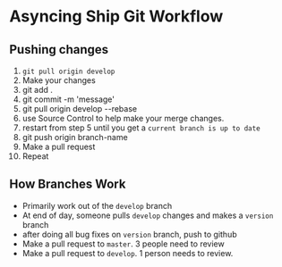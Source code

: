 # Asyncing Ship Git Workflow

## Pushing changes

1. `git pull origin develop`
2. Make your changes
3. git add .
4. git commit -m 'message'
5. git pull origin develop --rebase
6. use Source Control to help make your merge changes.
7. restart from step 5 until you get a `current branch is up to date`
8. git push origin branch-name
9. Make a pull request
10. Repeat

## How Branches Work

- Primarily work out of the `develop` branch
- At end of day, someone pulls `develop` changes and makes a `version` branch
- after doing all bug fixes on `version` branch, push to github
- Make a pull request to `master`. 3 people need to review
- Make a pull request to `develop`. 1 person needs to review.
